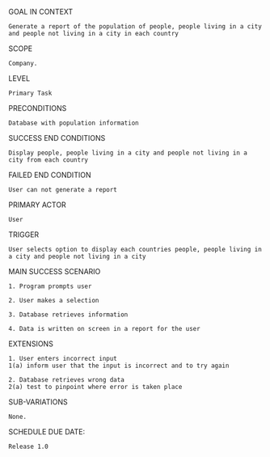 GOAL IN CONTEXT

	Generate a report of the population of people, people living in a city and people not living in a city in each country

SCOPE

	Company.

LEVEL

	Primary Task

PRECONDITIONS

	Database with population information

SUCCESS END CONDITIONS

	Display people, people living in a city and people not living in a city from each country

FAILED END CONDITION

	User can not generate a report

PRIMARY ACTOR

	User

TRIGGER

	User selects option to display each countries people, people living in a city and people not living in a city

MAIN SUCCESS SCENARIO

	1. Program prompts user

	2. User makes a selection

	3. Database retrieves information

	4. Data is written on screen in a report for the user

EXTENSIONS

	1. User enters incorrect input
	1(a) inform user that the input is incorrect and to try again

	2. Database retrieves wrong data
	2(a) test to pinpoint where error is taken place

SUB-VARIATIONS

	None.

SCHEDULE DUE DATE:

	Release 1.0

